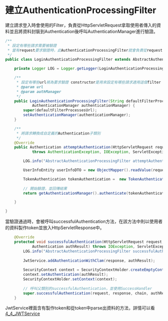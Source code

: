 # 建立AuthenticationProcessingFilter
建立請求登入時會使用的Filter，負責從HttpServletRequest拿取使用者傳入的資料並且將資料封裝到Authentication後呼叫AuthenticationManager進行驗證。

```java
/**
 * 設定有哪些請求需要被驗證
 * 當有request要求驗證時，此AuthenticationProcessingFilter就會負責從request拿取資料並且創立Authentication物件
 */
public class LoginAuthenticationProcessingFilter extends AbstractAuthenticationProcessingFilter {

	private Logger LOG = Logger.getLogger(LoginAuthenticationProcessingFilter.class.getName());

	/**
	 * 設定有哪些url視為要求驗證 constructor是用來設定有哪些請求適用這個filter
	 * @param url
	 * @param authManager
	 */
	public LoginAuthenticationProcessingFilter(String defaultFilterProcessesUrl,
			AuthenticationManager authenticationManager) {
		super(defaultFilterProcessesUrl);
		setAuthenticationManager(authenticationManager);
	}

	/**
	 * 將請求轉換成自定義的Authentication子類別
	 */
	@Override
	public Authentication attemptAuthentication(HttpServletRequest request, HttpServletResponse response)
			throws AuthenticationException, IOException, ServletException {

		LOG.info("AbstractAuthenticationProcessingFilter attemptAuthentication.......");

		UserInfoEntity userInfoDTO = new ObjectMapper().readValue(request.getInputStream(), UserInfoEntity.class);

		TokenAuthentication tokenAuthentication =  new TokenAuthentication(userInfoDTO.getName(),userInfoDTO.getPassword());
		
		// 開始驗證，並回傳結果
		return getAuthenticationManager().authenticate(tokenAuthentication);

	}

}
```

當驗證通過時，會被呼叫successfulAuthentication方法，在該方法中則以使用者的資料製作token並放入HttpServletResponse中。

```java
	@Override
	protected void successfulAuthentication(HttpServletRequest request, HttpServletResponse response, FilterChain chain,
			Authentication authResult) throws IOException, ServletException {
		LOG.info("AbstractAuthenticationProcessingFilter successfulAuthentication..... creating token");
        
		JwtService.addAuthenticationWithClam(response, authResult);
		
		SecurityContext context = SecurityContextHolder.createEmptyContext();
		context.setAuthentication(authResult);
		SecurityContextHolder.setContext(context);
		
		// 呼叫父類別的successfulAuthentication，並使用SuccessHandler
		super.successfulAuthentication(request, response, chain, authResult);
	}
```

JwtService裡面含有製作token和從token中parse出資料的方法，詳情可以看[4_4_JWTService](/2_JWT驗證實作/4_4_JWTService.md)